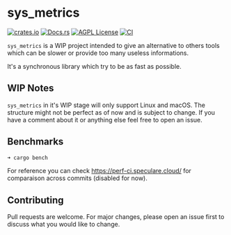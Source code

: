 sys_metrics
========
[![crates.io](https://img.shields.io/crates/v/sys_metrics.svg)](https://crates.io/crates/sys_metrics)
[![Docs.rs](https://docs.rs/sys_metrics/badge.svg)](https://docs.rs/sys_metrics)
[![AGPL License](https://img.shields.io/badge/license-AGPL-blue.svg)](LICENSE)
[![CI](https://github.com/Martichou/sys_metrics/workflows/CI/badge.svg)](https://github.com/Martichou/sys_metrics/actions)

`sys_metrics` is a WIP project intended to give an alternative to others tools which can be slower or provide too many useless informations.

It's a synchronous library which try to be as fast as possible.

WIP Notes
--------------------------

`sys_metrics` in it's WIP stage will only support Linux and macOS.
The structure might not be perfect as of now and is subject to change. If you have a comment about it or anything else feel free to open an issue.

Benchmarks
--------------------------

```bash
➜ cargo bench
```

For reference you can check https://perf-ci.speculare.cloud/ for comparaison across commits (disabled for now).

Contributing
--------------------------

Pull requests are welcome. For major changes, please open an issue first to discuss what you would like to change.
